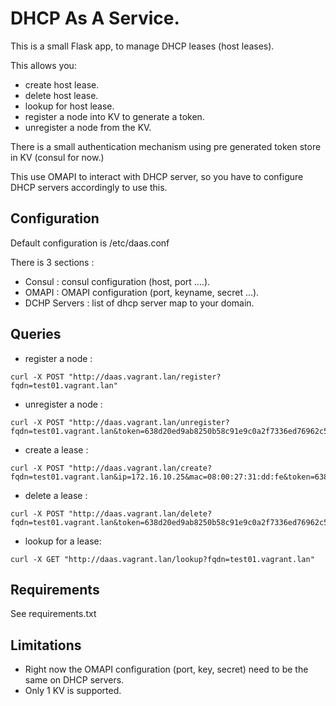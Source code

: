 # DHCP As A Service.
This is a small Flask app, to manage DHCP leases (host leases).

This allows you:
* create host lease.
* delete host lease.
* lookup for host lease.
* register a node into KV to generate a token.
* unregister a node from the KV.

There is a small authentication mechanism using pre generated token store in KV (consul for now.)

This use OMAPI to interact with DHCP server, so you have to configure DHCP servers accordingly to use this.

## Configuration
Default configuration is /etc/daas.conf

There is 3 sections :
* Consul : consul configuration (host, port ....).
* OMAPI : OMAPI configuration (port, keyname, secret ...).
* DCHP Servers : list of dhcp server map to your domain.


## Queries

* register a node :
```
curl -X POST "http://daas.vagrant.lan/register?fqdn=test01.vagrant.lan"
```

* unregister a node :
```
curl -X POST "http://daas.vagrant.lan/unregister?fqdn=test01.vagrant.lan&token=638d20ed9ab8250b58c91e9c0a2f7336ed76962c543a4003227f12567deba36b"
```

* create a lease :
```
curl -X POST "http://daas.vagrant.lan/create?fqdn=test01.vagrant.lan&ip=172.16.10.25&mac=08:00:27:31:dd:fe&token=638d20ed9ab8250b58c91e9c0a2f7336ed76962c543a4003227f12567deba36b"
```

* delete a lease :
```
curl -X POST "http://daas.vagrant.lan/delete?fqdn=test01.vagrant.lan&token=638d20ed9ab8250b58c91e9c0a2f7336ed76962c543a4003227f12567deba36b"
```

* lookup for a lease:
```
curl -X GET "http://daas.vagrant.lan/lookup?fqdn=test01.vagrant.lan"
```

## Requirements
See requirements.txt

## Limitations
* Right now the OMAPI configuration (port, key, secret) need to be the same on DHCP servers.
* Only 1 KV is supported.
